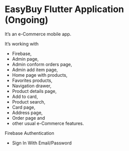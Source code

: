 # EasyBuy Flutter Application (Ongoing)

It’s an e-Commerce mobile app.

It’s working with 
  - Firebase, 
  - Admin page, 
  - Admin conform orders page, 
  - Admin add item page, 
  - Home page with products, 
  - Favorites products, 
  - Navigation drawer, 
  - Product details page, 
  - Add to card, 
  - Product search, 
  - Card page, 
  - Address page,
  - Order page and 
  - other usual e-Commerce features.

Firebase Authentication
  - Sign In With Email/Password
